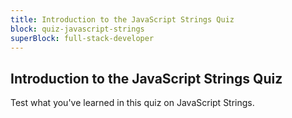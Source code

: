 ```yaml
---
title: Introduction to the JavaScript Strings Quiz
block: quiz-javascript-strings
superBlock: full-stack-developer
---
```


## Introduction to the JavaScript Strings Quiz

Test what you've learned in this quiz on JavaScript Strings.
